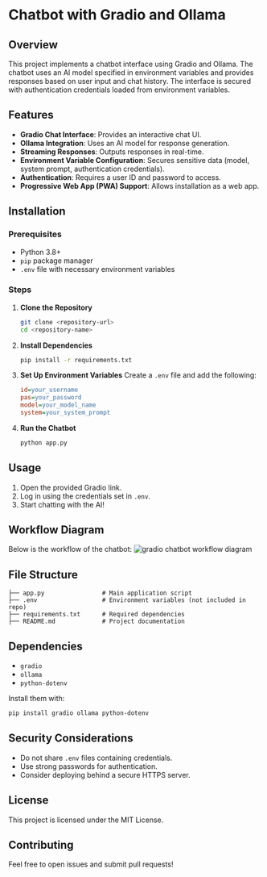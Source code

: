 # Chatbot with Gradio and Ollama

## Overview
This project implements a chatbot interface using Gradio and Ollama. The chatbot uses an AI model specified in environment variables and provides responses based on user input and chat history. The interface is secured with authentication credentials loaded from environment variables.

## Features
- **Gradio Chat Interface**: Provides an interactive chat UI.
- **Ollama Integration**: Uses an AI model for response generation.
- **Streaming Responses**: Outputs responses in real-time.
- **Environment Variable Configuration**: Secures sensitive data (model, system prompt, authentication credentials).
- **Authentication**: Requires a user ID and password to access.
- **Progressive Web App (PWA) Support**: Allows installation as a web app.

## Installation
### Prerequisites
- Python 3.8+
- `pip` package manager
- `.env` file with necessary environment variables

### Steps
1. **Clone the Repository**
   ```sh
   git clone <repository-url>
   cd <repository-name>
   ```
2. **Install Dependencies**
   ```sh
   pip install -r requirements.txt
   ```
3. **Set Up Environment Variables**
   Create a `.env` file and add the following:
   ```ini
   id=your_username
   pas=your_password
   model=your_model_name
   system=your_system_prompt
   ```
4. **Run the Chatbot**
   ```sh
   python app.py
   ```

## Usage
1. Open the provided Gradio link.
2. Log in using the credentials set in `.env`.
3. Start chatting with the AI!

## Workflow Diagram
Below is the workflow of the chatbot:
![gradio chatbot workflow diagram](https://github.com/user-attachments/assets/10fd45d1-94f0-4188-96fc-0286e2cf325c)


## File Structure
```
├── app.py                # Main application script
├── .env                  # Environment variables (not included in repo)
├── requirements.txt      # Required dependencies
├── README.md             # Project documentation
```

## Dependencies
- `gradio`
- `ollama`
- `python-dotenv`

Install them with:
```sh
pip install gradio ollama python-dotenv
```

## Security Considerations
- Do not share `.env` files containing credentials.
- Use strong passwords for authentication.
- Consider deploying behind a secure HTTPS server.

## License
This project is licensed under the MIT License.

## Contributing
Feel free to open issues and submit pull requests!

